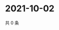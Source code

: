 # 2021-10-02

共 0 条

<!-- BEGIN WEIBO -->
<!-- 最后更新时间 Sat Oct 02 2021 03:11:25 GMT+0800 (China Standard Time) -->

<!-- END WEIBO -->
